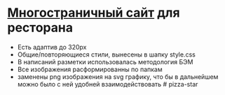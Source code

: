 # [Многостраничный сайт](https://cherkasov-portfolio.ru/website/pizza-star/index.html) для ресторана

- Есть адаптив до 320px
- Общие/повторяющиеся стили, вынесены в шапку style.css
- В написаний разметки использовалась методология БЭМ
- Все изображения расформированны по папкам
- заменены png изображения на svg графику, что бы в дальнейшем можно было с ней удобней взаимодействовать
#   p i z z a - s t a r  
 